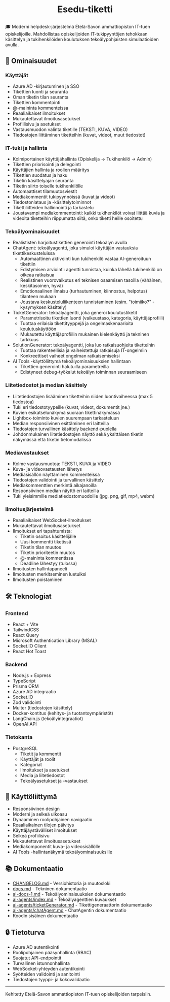 # <p align='center'>Esedu-tiketti</p>

🎓 Moderni helpdesk-järjestelmä Etelä-Savon ammattiopiston IT-tuen opiskelijoille. Mahdollistaa opiskelijoiden IT-tukipyyntöjen tehokkaan käsittelyn ja tukihenkilöiden koulutuksen tekoälypohjaisten simulaatioiden avulla.

## 🚀 Ominaisuudet

### Käyttäjät
- Azure AD -kirjautuminen ja SSO
- Tikettien luonti ja seuranta
- Oman tiketin tilan seuranta
- Tikettien kommentointi
- @-maininta kommenteissa
- Reaaliaikaiset ilmoitukset
- Mukautettavat ilmoitusasetukset
- Profiilisivu ja asetukset
- Vastausmuodon valinta tiketille (TEKSTI, KUVA, VIDEO)
- Tiedostojen liittäminen tiketteihin (kuvat, videot, muut tiedostot)

### IT-tuki ja hallinta
- Kolmiportainen käyttäjähallinta (Opiskelija → Tukihenkilö → Admin)
- Tikettien priorisointi ja delegointi
- Käyttäjien hallinta ja roolien määritys
- Tikettien suodatus ja haku
- Tiketin käsittelyajan seuranta
- Tiketin siirto toiselle tukihenkilölle
- Automaattiset tilamuutosviestit
- Mediakommentit tukipyynnöissä (kuvat ja videot)
- Tiedostonlataus ja -käsittelytoiminnot
- Tikettiliitteiden hallinnointi ja tarkastelu
- Joustavampi mediakommentointi: kaikki tukihenkilöt voivat liittää kuvia ja videoita tiketteihin riippumatta siitä, onko tiketti heille osoitettu

### Tekoälyominaisuudet
- Realististen harjoitustikettien generointi tekoälyn avulla
- ChatAgent: tekoälyagentti, joka simuloi käyttäjän vastauksia tikettikeskusteluissa
  - Automaattinen aktivointi kun tukihenkilö vastaa AI-generoituun tikettiin
  - Edistymisen arviointi: agentti tunnistaa, kuinka lähellä tukihenkilö on oikeaa ratkaisua
  - Realistinen vuorovaikutus eri teknisen osaamisen tasoilla (vähäinen, keskitasoinen, hyvä)
  - Emotionaalinen ilmaisu (turhautuminen, kiinnostus, helpotus) tilanteen mukaan
  - Joustava keskusteluliikenteen tunnistaminen (esim. "toimiiko?" -kysymyksen käsittely)
- TicketGenerator: tekoälyagentti, joka generoi koulutustiketit
  - Parametrisoitu tikettien luonti (vaikeustaso, kategoria, käyttäjäprofiili)
  - Tuottaa erilaisia tikettityyppejä ja ongelmaskenaarioita koulutuskäyttöön
  - Mukautettu käyttäjäprofiilin mukainen kielenkäyttö ja tekninen tarkkuus
- SolutionGenerator: tekoälyagentti, joka luo ratkaisuohjeita tiketteihin
  - Tuottaa rakenteellisia ja vaiheistettuja ratkaisuja IT-ongelmiin
  - Konkreettiset vaiheet ongelman ratkaisemiseksi
- AI Tools -käyttöliittymä tekoälyominaisuuksien hallintaan
  - Tikettien generointi halutuilla parametreilla
  - Edistyneet debug-työkalut tekoälyn toiminnan seuraamiseen


### Liitetiedostot ja median käsittely
- Liitetiedostojen lisääminen tiketteihin niiden luontivaiheessa (max 5 tiedostoa)
- Tuki eri tiedostotyypeille (kuvat, videot, dokumentit jne.)
- Kuvien esikatselunäkymä suoraan tikettinäkymässä
- Lightbox-toiminto kuvien suurempaan tarkasteluun
- Median responsiivinen esittäminen eri laitteilla
- Tiedostojen turvallinen käsittely backend-puolella
- Johdonmukainen liitetiedostojen näyttö sekä yksittäisen tiketin näkymässä että tiketin tietomodalissa

### Mediavastaukset
- Kolme vastausmuotoa: TEKSTI, KUVA ja VIDEO
- Kuva- ja videovastausten lähetys
- Mediasisällön näyttäminen kommenteissa
- Tiedostojen validointi ja turvallinen käsittely
- Mediakommenttien merkintä aikajanoilla
- Responsiivinen median näyttö eri laitteilla
- Tuki yleisimmille mediatiedostomuodoille (jpg, png, gif, mp4, webm)

### Ilmoitusjärjestelmä
- Reaaliaikaiset WebSocket-ilmoitukset
- Mukautettavat ilmoitusasetukset
- Ilmoitukset eri tapahtumista:
  - Tiketin osoitus käsittelijälle
  - Uusi kommentti tiketissä
  - Tiketin tilan muutos
  - Tiketin prioriteetin muutos
  - @-maininta kommentissa
  - Deadline lähestyy (tulossa)
- Ilmoitusten hallintapaneeli
- Ilmoitusten merkitseminen luetuiksi
- Ilmoitusten poistaminen

## 🛠️ Teknologiat

### Frontend
- React + Vite
- TailwindCSS
- React Query
- Microsoft Authentication Library (MSAL)
- Socket.IO Client
- React Hot Toast

### Backend
- Node.js + Express
- TypeScript
- Prisma ORM
- Azure AD integraatio
- Socket.IO
- Zod validointi
- Multer (tiedostojen käsittely)
- Docker-kontitus (kehitys- ja tuotantoympäristöt)
- LangChain.js (tekoälyintegraatiot)
- OpenAI API

### Tietokanta
- PostgreSQL
  - Tiketit ja kommentit
  - Käyttäjät ja roolit
  - Kategoriat
  - Ilmoitukset ja asetukset
  - Media ja liitetiedostot
  - Tekoälyasetukset ja -vastaukset

## 📱 Käyttöliittymä
- Responsiivinen design
- Moderni ja selkeä ulkoasu
- Dynaaminen roolipohjainen navigaatio
- Reaaliaikainen tilojen päivitys
- Käyttäjäystävälliset ilmoitukset
- Selkeä profiilisivu
- Mukautettavat ilmoitusasetukset
- Mediakomponentit kuva- ja videosisällölle
- AI Tools -hallintanäkymä tekoälyominaisuuksille

## 📚 Dokumentaatio
- [CHANGELOG.md](./docs/CHANGELOG.md) - Versiohistoria ja muutosloki
- [docs.md](./docs/docs.md) - Tekninen dokumentaatio
- [ai-docs-1.md](./docs/ai-docs-1.md) - Tekoälyominaisuuksien dokumentaatio
- [ai-agents/index.md](./docs/ai-agents/index.md) - Tekoälyagenttien kuvaukset
- [ai-agents/ticketGenerator.md](./docs/ai-agents/ticketGenerator.md) - Tikettigeneraattorin dokumentaatio
- [ai-agents/chatAgent.md](./docs/ai-agents/chatAgent.md) - ChatAgentin dokumentaatio
- Koodin sisäinen dokumentaatio

## 🔒 Tietoturva
- Azure AD autentikointi
- Roolipohjainen pääsynhallinta (RBAC)
- Suojatut API-endpointit
- Turvallinen istunnonhallinta
- WebSocket-yhteyden autentikointi
- Syötteiden validointi ja sanitointi
- Tiedostojen tyyppi- ja kokovalidaatio

---
Kehitetty Etelä-Savon ammattiopiston IT-tuen opiskelijoiden tarpeisiin.
